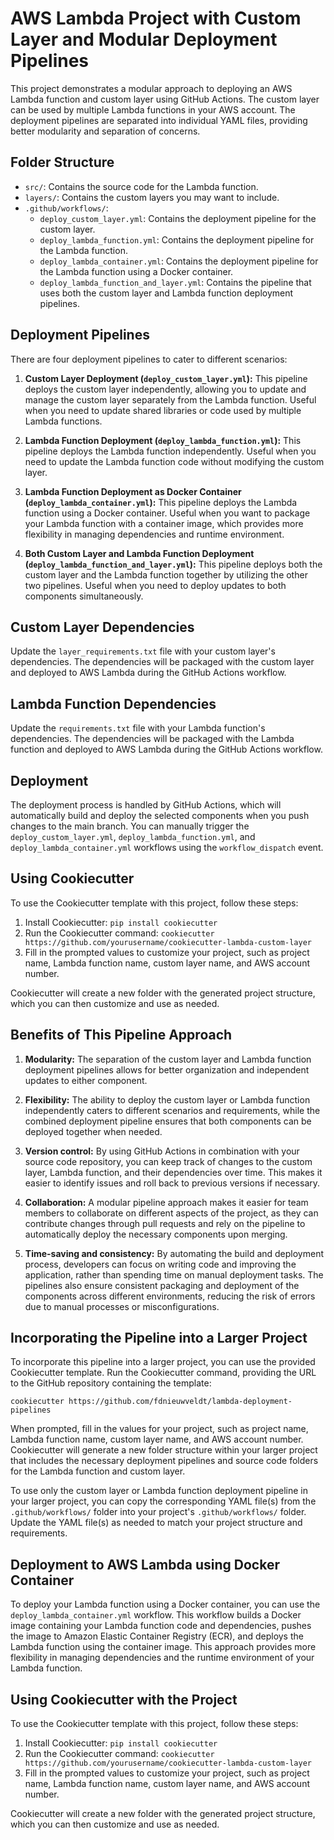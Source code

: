 # AWS Lambda Project with Custom Layer and Modular Deployment Pipelines

This project demonstrates a modular approach to deploying an AWS Lambda function and custom layer using GitHub Actions. The custom layer can be used by multiple Lambda functions in your AWS account. The deployment pipelines are separated into individual YAML files, providing better modularity and separation of concerns.

## Folder Structure

- `src/`: Contains the source code for the Lambda function.
- `layers/`: Contains the custom layers you may want to include.
- `.github/workflows/`:
  - `deploy_custom_layer.yml`: Contains the deployment pipeline for the custom layer.
  - `deploy_lambda_function.yml`: Contains the deployment pipeline for the Lambda function.
  - `deploy_lambda_container.yml`: Contains the deployment pipeline for the Lambda function using a Docker container.
  - `deploy_lambda_function_and_layer.yml`: Contains the pipeline that uses both the custom layer and Lambda function deployment pipelines.

## Deployment Pipelines

There are four deployment pipelines to cater to different scenarios:

1. **Custom Layer Deployment (`deploy_custom_layer.yml`):** This pipeline deploys the custom layer independently, allowing you to update and manage the custom layer separately from the Lambda function. Useful when you need to update shared libraries or code used by multiple Lambda functions.

2. **Lambda Function Deployment (`deploy_lambda_function.yml`):** This pipeline deploys the Lambda function independently. Useful when you need to update the Lambda function code without modifying the custom layer.

3. **Lambda Function Deployment as Docker Container (`deploy_lambda_container.yml`):** This pipeline deploys the Lambda function using a Docker container. Useful when you want to package your Lambda function with a container image, which provides more flexibility in managing dependencies and runtime environment.

4. **Both Custom Layer and Lambda Function Deployment (`deploy_lambda_function_and_layer.yml`):** This pipeline deploys both the custom layer and the Lambda function together by utilizing the other two pipelines. Useful when you need to deploy updates to both components simultaneously.

## Custom Layer Dependencies

Update the `layer_requirements.txt` file with your custom layer's dependencies. The dependencies will be packaged with the custom layer and deployed to AWS Lambda during the GitHub Actions workflow.

## Lambda Function Dependencies

Update the `requirements.txt` file with your Lambda function's dependencies. The dependencies will be packaged with the Lambda function and deployed to AWS Lambda during the GitHub Actions workflow.

## Deployment

The deployment process is handled by GitHub Actions, which will automatically build and deploy the selected components when you push changes to the main branch. You can manually trigger the `deploy_custom_layer.yml`, `deploy_lambda_function.yml`, and `deploy_lambda_container.yml` workflows using the `workflow_dispatch` event.

## Using Cookiecutter

To use the Cookiecutter template with this project, follow these steps:

1. Install Cookiecutter: `pip install cookiecutter`
2. Run the Cookiecutter command: `cookiecutter https://github.com/yourusername/cookiecutter-lambda-custom-layer`
3. Fill in the prompted values to customize your project, such as project name, Lambda function name, custom layer name, and AWS account number.

Cookiecutter will create a new folder with the generated project structure, which you can then customize and use as needed.

## Benefits of This Pipeline Approach

1. **Modularity:** The separation of the custom layer and Lambda function deployment pipelines allows for better organization and independent updates to either component.

2. **Flexibility:** The ability to deploy the custom layer or Lambda function independently caters to different scenarios and requirements, while the combined deployment pipeline ensures that both components can be deployed together when needed.

3. **Version control:** By using GitHub Actions in combination with your source code repository, you can keep track of changes to the custom layer, Lambda function, and their dependencies over time. This makes it easier to identify issues and roll back to previous versions if necessary.

4. **Collaboration:** A modular pipeline approach makes it easier for team members to collaborate on different aspects of the project, as they can contribute changes through pull requests and rely on the pipeline to automatically deploy the necessary components upon merging.

5. **Time-saving and consistency:** By automating the build and deployment process, developers can focus on writing code and improving the application, rather than spending time on manual deployment tasks. The pipelines also ensure consistent packaging and deployment of the components across different environments, reducing the risk of errors due to manual processes or misconfigurations.

## Incorporating the Pipeline into a Larger Project

To incorporate this pipeline into a larger project, you can use the provided Cookiecutter template. Run the Cookiecutter command, providing the URL to the GitHub repository containing the template:

`cookiecutter https://github.com/fdnieuwveldt/lambda-deployment-pipelines
`


When prompted, fill in the values for your project, such as project name, Lambda function name, custom layer name, and AWS account number. Cookiecutter will generate a new folder structure within your larger project that includes the necessary deployment pipelines and source code folders for the Lambda function and custom layer.

To use only the custom layer or Lambda function deployment pipeline in your larger project, you can copy the corresponding YAML file(s) from the `.github/workflows/` folder into your project's `.github/workflows/` folder. Update the YAML file(s) as needed to match your project structure and requirements.

## Deployment to AWS Lambda using Docker Container

To deploy your Lambda function using a Docker container, you can use the `deploy_lambda_container.yml` workflow. This workflow builds a Docker image containing your Lambda function code and dependencies, pushes the image to Amazon Elastic Container Registry (ECR), and deploys the Lambda function using the container image. This approach provides more flexibility in managing dependencies and the runtime environment of your Lambda function.

## Using Cookiecutter with the Project

To use the Cookiecutter template with this project, follow these steps:

1. Install Cookiecutter: `pip install cookiecutter`
2. Run the Cookiecutter command: `cookiecutter https://github.com/yourusername/cookiecutter-lambda-custom-layer`
3. Fill in the prompted values to customize your project, such as project name, Lambda function name, custom layer name, and AWS account number.

Cookiecutter will create a new folder with the generated project structure, which you can then customize and use as needed.
